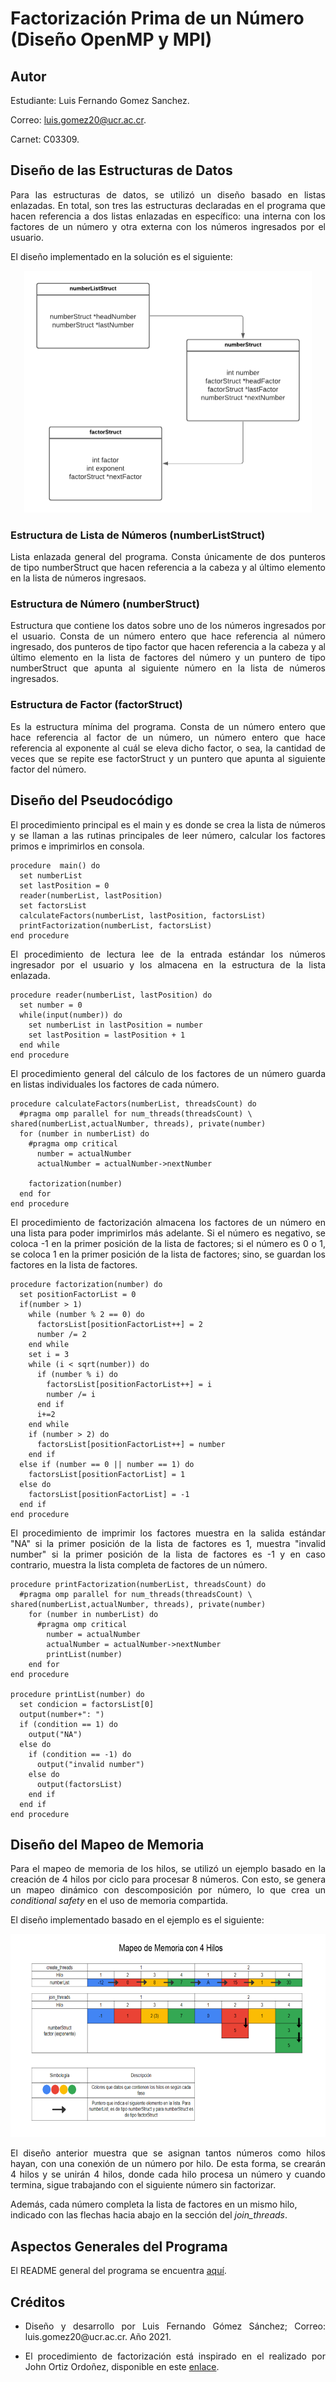 # Factorización Prima de un Número (Diseño OpenMP y MPI)

## Autor
Estudiante: Luis Fernando Gomez Sanchez.

Correo: luis.gomez20@ucr.ac.cr.

Carnet: C03309.

## Diseño de las Estructuras de Datos

<p style='text-align: justify'>
Para las estructuras de datos, se utilizó un diseño basado en listas enlazadas. En total, son tres las estructuras declaradas en el programa que hacen referencia a dos listas enlazadas en específico: una interna con los factores de un número y otra externa con los números ingresados por el usuario.

El diseño implementado en la solución es el siguiente:
</p>

<p style='text-align: center'>
<img src='primefact_data_structure.png' width='460' height='387'>
</p>

### Estructura de Lista de Números (numberListStruct)

<p style='text-align: justify'>
Lista enlazada general del programa. Consta únicamente de dos punteros de tipo numberStruct que hacen referencia a la cabeza y al último elemento en la lista de números ingresaos.
</p>

### Estructura de Número (numberStruct)

<p style='text-align: justify'>
Estructura que contiene los datos sobre uno de los números ingresados por el usuario. Consta de un número entero que hace referencia al número ingresado, dos punteros de tipo factor que hacen referencia a la cabeza y al último elemento en la lista de factores del número y un puntero de tipo numberStruct que apunta al siguiente número en la lista de números ingresados.
</p>

### Estructura de Factor (factorStruct)

<p style='text-align: justify'>
Es la estructura mínima del programa. Consta de un número entero que hace referencia al factor de un número, un número entero que hace referencia al exponente al cuál se eleva dicho factor, o sea, la cantidad de veces que se repite ese factorStruct y un puntero que apunta al siguiente factor del número.
</p>

## Diseño del Pseudocódigo

<p style='text-align: justify'>
El procedimiento principal es el main y es donde se crea la lista de números y se llaman a las rutinas principales de leer número, calcular los factores primos e imprimirlos en consola.
</p>

```pseudo
procedure  main() do
  set numberList
  set lastPosition = 0
  reader(numberList, lastPosition)
  set factorsList
  calculateFactors(numberList, lastPosition, factorsList)
  printFactorization(numberList, factorsList)
end procedure
```

<p style='text-align: justify'>
El procedimiento de lectura lee de la entrada estándar los números ingresador por el usuario y los almacena en la estructura de la lista enlazada.
</p>

```pseudo
procedure reader(numberList, lastPosition) do
  set number = 0
  while(input(number)) do
    set numberList in lastPosition = number
    set lastPosition = lastPosition + 1
  end while
end procedure
```

<p style='text-align: justify'>
El procedimiento general del cálculo de los factores de un número guarda en listas individuales los factores de cada número.
</p>

```pseudo
procedure calculateFactors(numberList, threadsCount) do
  #pragma omp parallel for num_threads(threadsCount) \ shared(numberList,actualNumber, threads), private(number)
  for (number in numberList) do
    #pragma omp critical
      number = actualNumber
      actualNumber = actualNumber->nextNumber

    factorization(number)
  end for
end procedure
```

<p style='text-align: justify'>
El procedimiento de factorización almacena los factores de un número en una lista para poder imprimirlos más adelante. Si el número es negativo, se coloca -1 en la primer posición de la lista de factores; si el número es 0 o 1, se coloca 1 en la primer posición de la lista de factores; sino, se guardan los factores en la lista de factores.
</p>

```pseudo
procedure factorization(number) do
  set positionFactorList = 0
  if(number > 1)
    while (number % 2 == 0) do
      factorsList[positionFactorList++] = 2
      number /= 2
    end while
    set i = 3
    while (i < sqrt(number)) do
      if (number % i) do
        factorsList[positionFactorList++] = i
        number /= i
      end if
      i+=2
    end while
    if (number > 2) do
      factorsList[positionFactorList++] = number
    end if
  else if (number == 0 || number == 1) do
    factorsList[positionFactorList] = 1
  else do
    factorsList[positionFactorList] = -1
  end if
end procedure
```

<p style='text-align: justify'>
El procedimiento de imprimir los factores muestra en la salida estándar "NA" si la primer posición de la lista de factores es 1, muestra "invalid number" si la primer posición de la lista de factores es -1 y en caso contrario, muestra la lista completa de factores de un número.

```pseudo
procedure printFactorization(numberList, threadsCount) do
  #pragma omp parallel for num_threads(threadsCount) \ shared(numberList,actualNumber, threads), private(number)
    for (number in numberList) do
      #pragma omp critical
        number = actualNumber
        actualNumber = actualNumber->nextNumber
        printList(number)
    end for
end procedure

procedure printList(number) do
  set condicion = factorsList[0]
  output(number+": ")
  if (condition == 1) do
    output("NA")
  else do
    if (condition == -1) do
      output("invalid number")
    else do
      output(factorsList)
    end if
  end if
end procedure
```

## Diseño del Mapeo de Memoria

<p style='text-align: justify'>
Para el mapeo de memoria de los hilos, se utilizó un ejemplo basado en la creación de 4 hilos por ciclo para procesar 8 números. Con esto, se genera un mapeo dinámico con descomposición por número, lo que crea un <em>conditional safety</em> en el uso de memoria compartida.

El diseño implementado basado en el ejemplo es el siguiente:
</p>

<p style='text-align: center'>
<img src='memory_maping.png' width='630' height='325'>
</p>

<p style='text-align: justify'>
El diseño anterior muestra que se asignan tantos números como hilos hayan, con una conexión de un número por hilo. De esta forma, se crearán 4 hilos y se unirán 4 hilos, donde cada hilo procesa un número y cuando termina, sigue trabajando con el siguiente número sin factorizar.

Además, cada número completa la lista de factores en un mismo hilo, indicado con las flechas hacia abajo en la sección del <em>join_threads</em>.
</p>

## Aspectos Generales del Programa

El README general del programa se encuentra [aquí](../README.md).

## Créditos
- <p style='text-align: justify'>Diseño y desarrollo por Luis Fernando Gómez Sánchez; Correo: luis.gomez20@ucr.ac.cr. Año 2021.</p>
- <p style='text-align: justify'>El procedimiento de factorización está inspirado en el realizado por John Ortiz Ordoñez, disponible en este <a href="https://github.com/Fhernd/JavaScriptEjercicios/blob/master/Parte001/ex787-factores-primos-unicos-numero-funcion.js">enlace</a>.</p>